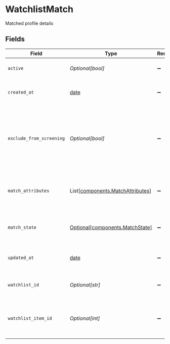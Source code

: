 # WatchlistMatch

Matched profile details


## Fields

| Field                                                                                                 | Type                                                                                                  | Required                                                                                              | Description                                                                                           | Example                                                                                               |
| ----------------------------------------------------------------------------------------------------- | ----------------------------------------------------------------------------------------------------- | ----------------------------------------------------------------------------------------------------- | ----------------------------------------------------------------------------------------------------- | ----------------------------------------------------------------------------------------------------- |
| `active`                                                                                              | *Optional[bool]*                                                                                      | :heavy_minus_sign:                                                                                    | Identifies if the entry is active or not                                                              | true                                                                                                  |
| `created_at`                                                                                          | [date](https://docs.python.org/3/library/datetime.html#date-objects)                                  | :heavy_minus_sign:                                                                                    | The time the watchlist match was created                                                              | 2023-06-13 23:48:58.343 +0000 UTC                                                                     |
| `exclude_from_screening`                                                                              | *Optional[bool]*                                                                                      | :heavy_minus_sign:                                                                                    | Identifies that a confirmed watchlist match can be excluded when calculating the related screen state | false                                                                                                 |
| `match_attributes`                                                                                    | List[[components.MatchAttributes](../../models/components/matchattributes.md)]                        | :heavy_minus_sign:                                                                                    | The attributes used to identify this watchlist match                                                  | PHONE_NUMBER, EMAIL                                                                                   |
| `match_state`                                                                                         | [Optional[components.MatchState]](../../models/components/matchstate.md)                              | :heavy_minus_sign:                                                                                    | Match state - whether or not the match is confirmed                                                   | CONFIRMED_MATCH                                                                                       |
| `updated_at`                                                                                          | [date](https://docs.python.org/3/library/datetime.html#date-objects)                                  | :heavy_minus_sign:                                                                                    | The time the watchlist match was last updated                                                         | 2023-06-13 23:48:58.343 +0000 UTC                                                                     |
| `watchlist_id`                                                                                        | *Optional[str]*                                                                                       | :heavy_minus_sign:                                                                                    | Indicates the watchlist source for a given match                                                      | DOWJONES                                                                                              |
| `watchlist_item_id`                                                                                   | *Optional[int]*                                                                                       | :heavy_minus_sign:                                                                                    | Identification number for the watchlist item that was matched                                         | 123456                                                                                                |